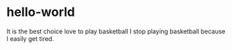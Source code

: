 # hello-world
It is the best choice
love to play basketball
I stop playing basketball because I easily get tired.
